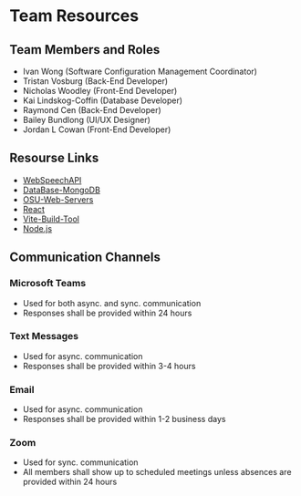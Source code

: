 # Team Resources

## Team Members and Roles
* Ivan Wong (Software Configuration Management Coordinator)
* Tristan Vosburg (Back-End Developer)
* Nicholas Woodley (Front-End Developer)
* Kai Lindskog-Coffin (Database Developer)
* Raymond Cen (Back-End Developer)
* Bailey Bundlong (UI/UX Designer)
* Jordan L Cowan (Front-End Developer)

## Resourse Links
* [WebSpeechAPI](https://developer.mozilla.org/en-US/docs/Web/API/Web_Speech_API/Using_the_Web_Speech_API)
* [DataBase-MongoDB](https://www.mongodb.com/)
* [OSU-Web-Servers](https://web.engr.oregonstate.edu/~wongiv)
* [React](https://react.dev/learn)
* [Vite-Build-Tool](https://vite.dev/guide/)
* [Node.js](https://nodejs.org/en/learn/getting-started/introduction-to-nodejs)

## Communication Channels

### Microsoft Teams
- Used for both async. and sync. communication
- Responses shall be provided within 24 hours
### Text Messages
- Used for async. communication
- Responses shall be provided within 3-4 hours
### Email
- Used for async. communication
- Responses shall be provided within 1-2 business days
### Zoom
- Used for sync. communication
- All members shall show up to scheduled meetings unless absences are provided within 24 hours
